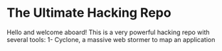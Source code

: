 # The Ultimate Hacking Repo
Hello and welcome aboard!
This is a very powerful hacking repo with several tools:
1- Cyclone, a massive web stormer to map an application
